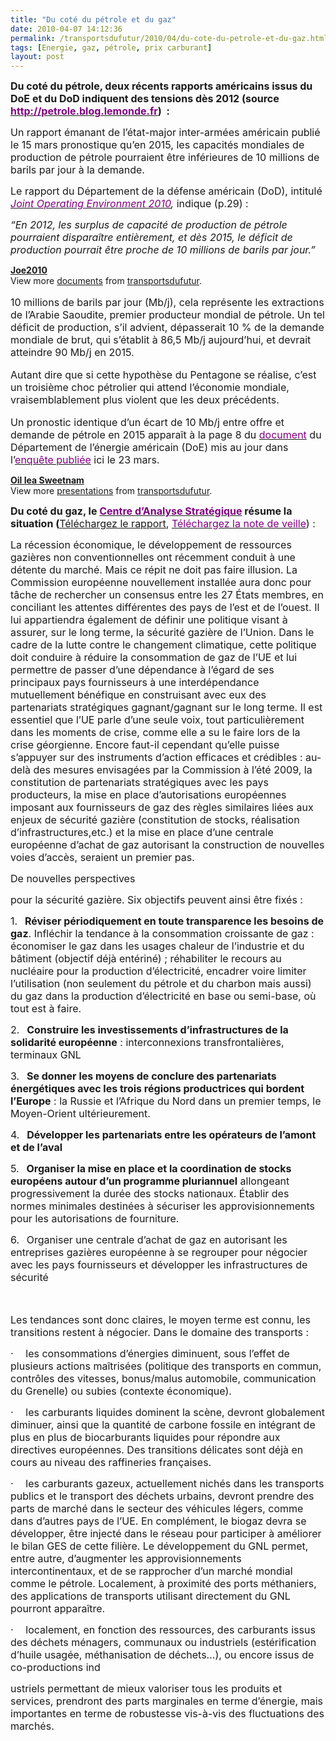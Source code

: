```yaml
---
title: "Du coté du pétrole et du gaz"
date: 2010-04-07 14:12:36
permalink: /transportsdufutur/2010/04/du-cote-du-petrole-et-du-gaz.html
tags: [Energie, gaz, pétrole, prix carburant]
layout: post
---
```


<p><strong><span><font size="3">Du coté du pétrole, deux récents rapports américains issus du DoE et du DoD indiquent des tensions dès 2012 (source </font><a href="http://petrole.blog.lemonde.fr/"><font color="#800080" size="3">http://petrole.blog.lemonde.fr</font></a><font size="3">)  :</font></span></strong></p> <p><font size="3"><span>Un rapport émanant de l’état-major inter-armées américain publié le 15 mars pronostique qu’en 2015, les capacités mondiales de production de pétrole pourraient être inférieures de 10 millions de barils par jour à la demande.</span><span></span></font></p> <p><font size="3"><span>Le rapport du Département de la défense américain (DoD), intitulé <em><a href="http://www.fas.org/man/eprint/joe2010.pdf" target="_blank"><font color="#800080">Joint Operating Environment 2010</font></a>,</em> indique (p.29) :</span><span></span></font></p> <p><font size="3"><em><span>“En 2012, les surplus de capacité de production de pétrole pourraient disparaître entièrement, et dès 2015, le déficit de production pourrait être proche de 10 millions de barils par jour.” </span></em></font></p> <div id="__ss_3655351"><strong><a href="http://www.slideshare.net/transportsdufutur/joe2010" title="Joe2010">Joe2010</a></strong>   <div>View more <a href="http://www.slideshare.net/">documents</a> from <a href="http://www.slideshare.net/transportsdufutur">transportsdufutur</a>.</div></div><span><font size="3"> <p><font size="3"><span>10 millions de barils par jour (Mb/j), cela représente les extractions de l’Arabie Saoudite, premier producteur mondial de pétrole. Un tel déficit de production, s’il advient, dépasserait 10 % de la demande mondiale de brut, qui s’établit à 86,5 Mb/j aujourd’hui, et devrait atteindre 90 Mb/j en 2015.</span><span></span></font></p> <p><font size="3"><span>Autant dire que si cette hypothèse du Pentagone se réalise, c’est un troisième choc pétrolier qui attend l’économie mondiale, vraisemblablement plus violent que les deux précédents.</span></font></p> <p><font size="3"><span></span><span> </span></font></p></font></span>  <!--more-->  <p><span><font size="3">Un pronostic identique d’un écart de 10 Mb/j entre offre et demande de pétrole en 2015 apparaît à la page 8 du </font><a href="https://gabrielplassat.github.io/transportsdufutur/wp-content/uploads/sites/6/2010/04/Sweetnam.pdf" target="_blank"><font color="#800080" size="3">document</font></a><font size="3"> du Département de l’énergie américain (DoE) mis au jour dans l’</font><a href="http://petrole.blog.lemonde.fr/2010/03/23/washington-envisage-un-declin-de-la-production-de-petrole-mondiale-a-partir-de-2011/" target="_blank"><font color="#800080" size="3">enquête publiée</font></a><font size="3"> ici le 23 mars.</font></span></p> <div id="__ss_3655353"><strong><a href="http://www.slideshare.net/transportsdufutur/oil-iea-sweetnam" title="Oil Iea Sweetnam">Oil Iea Sweetnam</a></strong>   <div>View more <a href="http://www.slideshare.net/">presentations</a> from <a href="http://www.slideshare.net/transportsdufutur">transportsdufutur</a>.</div></div> <p><strong><span><font size="3">Du coté du gaz, le </font><a href="http://www.strategie.gouv.fr/article.php3?id_article=1152"><font color="#800080" size="3">Centre d’Analyse Stratégique</font></a><font size="3"> résume la situation (</font></span></strong><span><a href="http://www.strategie.gouv.fr/IMG/pdf/02_rapport_gaz_mars2010.pdf" target="_blank" title="Téléchargez le rapport - Lien ouvrant externe"><font size="3">Téléchargez le rapport</font></a><font size="3">, </font><a href="http://www.strategie.gouv.fr/article.php3?id_article=1154" title="Téléchargez la note de veille 170 - Lien interne"><font color="#800080" size="3">Téléchargez la note de veille</font></a><font size="3">) :</font></span></p> <p><span><font size="3">La récession économique, le développement de ressources gazières non conventionnelles ont récemment conduit à une détente du marché. Mais ce répit ne doit pas faire illusion. La Commission européenne nouvellement installée aura donc pour tâche de rechercher un consensus entre les 27 États membres, en conciliant les attentes différentes des pays de l’est et de l’ouest. Il lui appartiendra également de définir une politique visant à assurer, sur le long terme, la sécurité gazière de l’Union. Dans le cadre de la lutte contre le changement climatique, cette politique doit conduire à réduire la consommation de gaz de l’UE et lui permettre de passer d’une dépendance à l’égard de ses principaux pays fournisseurs à une interdépendance mutuellement bénéfique en construisant avec eux des partenariats stratégiques gagnant/gagnant sur le long terme. Il est essentiel que l’UE parle d’une seule voix, tout particulièrement dans les moments de crise, comme elle a su le faire lors de la crise géorgienne. Encore faut-il cependant qu’elle puisse s’appuyer sur des instruments d’action efficaces et crédibles : au-delà des mesures envisagées par la Commission à l’été 2009, la constitution de partenariats stratégiques avec les pays producteurs, la mise en place d’autorisations européennes imposant aux fournisseurs de gaz des règles similaires liées aux enjeux de sécurité gazière (constitution de stocks, réalisation d’infrastructures,etc.) et la mise en place d’une centrale européenne d’achat de gaz autorisant la construction de nouvelles voies d’accès, seraient un premier pas. </font></span></p> <p><span><font size="3">De nouvelles perspectives

pour la sécurité gazière. Six objectifs peuvent ainsi être fixés : </font></span></p> <p><span><span><font size="3">1.</font><span>   </span></span></span><font size="3"><span dir="ltr"><strong><span>Réviser périodiquement en toute transparence les besoins de gaz</span></strong></span><span>. Infléchir la tendance à la consommation croissante de gaz : économiser le gaz dans les usages chaleur de l’industrie et du bâtiment (objectif déjà entériné) ; réhabiliter le recours au nucléaire pour la production d’électricité, encadrer voire limiter l’utilisation (non seulement du pétrole et du charbon mais aussi) du gaz dans la production d’électricité en base ou semi-base, où tout est à faire.</span></font></p> <p><span><span><font size="3">2.</font><span>   </span></span></span><font size="3"><span dir="ltr"><strong><span>Construire les investissements d’infrastructures de la solidarité européenne</span></strong></span><span> : interconnexions transfrontalières, terminaux GNL</span></font></p> <p><span><span><font size="3">3.</font><span>   </span></span></span><font size="3"><span dir="ltr"><strong><span>Se donner les moyens de conclure des partenariats énergétiques avec les trois régions productrices qui bordent l’Europe</span></strong></span><span> : la Russie et l’Afrique du Nord dans un premier temps, le Moyen-Orient ultérieurement.</span></font></p> <p><span><span><font size="3">4.</font><span>   </span></span></span><font size="3"><span dir="ltr"><strong><span>Développer les partenariats entre les opérateurs de l’amont et de l’aval</span></strong></span><span></span></font></p> <p><span><span><font size="3">5.</font><span>   </span></span></span><font size="3"><span dir="ltr"><strong><span>Organiser la mise en place et la coordination de stocks européens autour d’un programme pluriannuel</span></strong></span><span> allongeant progressivement la durée des stocks nationaux. Établir des normes minimales destinées à sécuriser les approvisionnements pour les autorisations de fourniture.</span></font></p> <p><span><span><font size="3">6.</font><span>   </span></span></span><span dir="ltr"><span><font size="3">Organiser une centrale d’achat de gaz en autorisant les entreprises gazières européenne à se regrouper pour négocier avec les pays fournisseurs et développer les infrastructures de sécurité</font></span></span></p> <p><span><font size="3"> </font></span></p> <p><span><font size="3">Les tendances sont donc claires, le moyen terme est connu, les transitions restent à négocier. Dans le domaine des transports :</font></span></p> <p><span><span><font size="3">·</font><span>     </span></span></span><span dir="ltr"><span><font size="3">les consommations d’énergies diminuent, sous l’effet de plusieurs actions maîtrisées (politique des transports en commun, contrôles des vitesses, bonus/malus automobile, communication du Grenelle) ou subies (contexte économique).</font></span></span></p> <p><span><span><font size="3">·</font><span>     </span></span></span><span dir="ltr"><span><font size="3">les carburants liquides dominent la scène, devront globalement diminuer, ainsi que la quantité de carbone fossile en intégrant de plus en plus de biocarburants liquides pour répondre aux directives européennes. Des transitions délicates sont déjà en cours au niveau des raffineries françaises.</font></span></span></p> <p><span><span><font size="3">·</font><span>     </span></span></span><span dir="ltr"><span><font size="3">les carburants gazeux, actuellement nichés dans les transports publics et le transport des déchets urbains, devront prendre des parts de marché dans le secteur des véhicules légers, comme dans d’autres pays de l’UE. En complément, le biogaz devra se développer, être injecté dans le réseau pour participer à améliorer le bilan GES de cette filière. Le développement du GNL permet, entre autre, d’augmenter les approvisionnements intercontinentaux, et de se rapprocher d’un marché mondial comme le pétrole. Localement, à proximité des ports méthaniers, des applications de transports utilisant directement du GNL pourront apparaître.</font></span></span></p> <p><span><span><font size="3">·</font><span>     </span></span></span><span dir="ltr"><span><font size="3">localement, en fonction des ressources, des carburants issus des déchets ménagers, communaux ou industriels (estérification d’huile usagée, méthanisation de déchets…), ou encore issus de co-productions ind

ustriels permettant de mieux valoriser tous les produits et services, prendront des parts marginales en terme d’énergie, mais importantes en terme de robustesse vis-à-vis des fluctuations des marchés.</font></span></span></p><span dir="ltr"><span><span><br /></span></span></span> <p><span dir="ltr"><span></span></span> </p>
